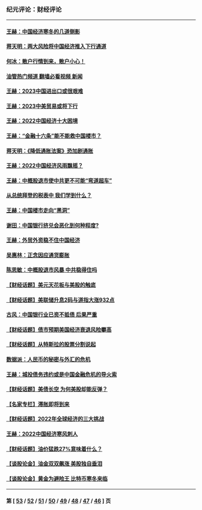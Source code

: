### 纪元评论：财经评论
---
#### [王赫：中国经济寒冬的几道侧影](../../pages/nsc1026/n13932953.md?03150330) 
#### [蒋天明：两大风险将中国经济推入下行通道](../../pages/nsc1026/n13929820.md?03150330) 
#### [何冰：散户行情到来，散户小心！](../../pages/nsc1026/n13928308.md?03150330) 
#### [油管热门频道 翻墙必看视频 新闻](ok?03150330)
#### [王赫：2023中国进出口或很艰难](../../pages/nsc1026/n13911515.md?03150330) 
#### [王赫：2023中美贸易或将下行](../../pages/nsc1026/n13899005.md?03150330) 
#### [王赫：2022中国经济十大困境](../../pages/nsc1026/n13883766.md?03150330) 
#### [王赫：“金融十六条”能不能救中国楼市？](../../pages/nsc1026/n13868431.md?03150330) 
#### [蒋天明：《降低通胀法案》恐加剧通胀](../../pages/nsc1026/n13806996.md?03150330) 
#### [王赫：2022中国经济风雨飘摇？](../../pages/nsc1026/n13803207.md?03150330) 
#### [王赫：中概股退市使中共更不可能“弯道超车”](../../pages/nsc1026/n13802858.md?03150330) 
#### [从总统拜登的税表中 我们学到什么？](../../pages/nsc1026/n13773081.md?03150330) 
#### [王赫：中国楼市走向“黑洞”](../../pages/nsc1026/n13770647.md?03150330) 
#### [谢田：中国银行挤兑会恶化到何种程度?](../../pages/nsc1026/n13766965.md?03150330) 
#### [王赫：外贸外资稳不住中国经济](../../pages/nsc1026/n13753933.md?03150330) 
#### [吴惠林：正念因应通货膨胀](../../pages/nsc1026/n13750350.md?03150330) 
#### [陈思敏：中概股退市风暴 中共稳得住吗](../../pages/nsc1026/n13738978.md?03150330) 
#### [【财经话题】美元天花板与美股的触底](../../pages/nsc1026/n13736495.md?03150330) 
#### [【财经话题】美联储升息2码与道指大涨932点](../../pages/nsc1026/n13727377.md?03150330) 
#### [古风：中国银行业已资不抵债 后果严重](../../pages/nsc1026/n13726111.md?03150330) 
#### [【财经话题】债市预期美国经济衰退风险攀高](../../pages/nsc1026/n13698043.md?03150330) 
#### [【财经话题】从特斯拉的股票分割说起](../../pages/nsc1026/n13679733.md?03150330) 
#### [数据派：人民币的秘密与外汇的危机](../../pages/nsc1026/n13667092.md?03150330) 
#### [王赫：城投债务违约或是中国金融危机的导火索](../../pages/nsc1026/n13665322.md?03150330) 
#### [【财经话题】美债长空 为何美股却能反弹？](../../pages/nsc1026/n13665895.md?03150330) 
#### [【名家专栏】滞胀即将到来](../../pages/nsc1026/n13658171.md?03150330) 
#### [【财经话题】2022年全球经济的三大挑战](../../pages/nsc1026/n13654423.md?03150330) 
#### [王赫：2022中国经济寒风刺人](../../pages/nsc1026/n13651403.md?03150330) 
#### [【财经话题】油价猛跌27%意味着什么？](../../pages/nsc1026/n13648767.md?03150330) 
#### [【谈股论金】油金双双飙涨 美股独自垂泪](../../pages/nsc1026/n13631742.md?03150330) 
#### [【谈股论金】黄金为避险王 比特币寒冬来临](../../pages/nsc1026/n13600406.md?03150330) 

---
#### 第 [ [53](./53.md?03150330) / [52](./52.md?03150330) / [51](./51.md?03150330) / [50](./50.md?03150330) / [49](./49.md?03150330) / [48](./48.md?03150330) / [47](./47.md?03150330) / [46](./46.md?03150330) ] 页
